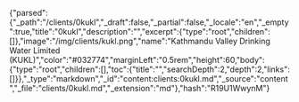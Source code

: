 {"parsed":{"_path":"/clients/0kukl","_draft":false,"_partial":false,"_locale":"en","_empty":true,"title":"0kukl","description":"","excerpt":{"type":"root","children":[]},"image":"/img/clients/kukl.png","name":"Kathmandu Valley Drinking<br />Water Limited (KUKL)","color":"#032774","marginLeft":"0.5rem","height":60,"body":{"type":"root","children":[],"toc":{"title":"","searchDepth":2,"depth":2,"links":[]}},"_type":"markdown","_id":"content:clients:0kukl.md","_source":"content","_file":"clients/0kukl.md","_extension":"md"},"hash":"R19U1WwynM"}